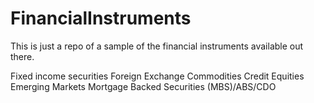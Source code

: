 # FinancialInstruments
This is just a repo of a sample of the financial instruments available out there.

Fixed income securities
Foreign Exchange
Commodities
Credit
Equities
Emerging Markets
Mortgage Backed Securities (MBS)/ABS/CDO
